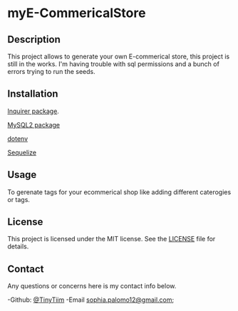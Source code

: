 # myE-CommericalStore


## Description

This project allows to generate your own E-commerical store, this project is still in the works. I'm having trouble with sql permissions and a bunch of errors trying to run the seeds.


## Installation

[Inquirer package](https://www.npmjs.com/package/inquirer/v/8.2.4).

[MySQL2 package](https://www.npmjs.com/package/mysql2)

[dotenv](https://www.npmjs.com/package/dotenv)

[Sequelize](https://www.npmjs.com/package/sequelize)


## Usage
To gerenate tags for your ecommerical shop like adding different caterogies or tags.

## License

 This project is licensed under the MIT license. 
  See the [LICENSE](./LICENSE) file for details.


## Contact

  Any questions or concerns here is my contact info below.

  -Github: [@TinyTiim](https://github.com/TinyTiim)
  -Email sophia.palomo12@gmail.com;